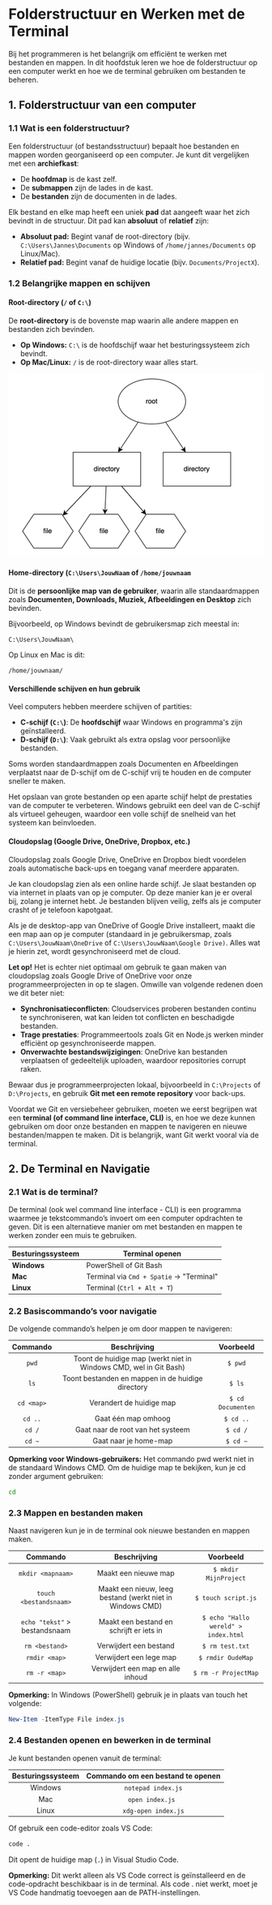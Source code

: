 # Folderstructuur en Werken met de Terminal

Bij het programmeren is het belangrijk om efficiënt te werken met bestanden en mappen. In dit hoofdstuk leren we hoe de folderstructuur op een computer werkt en hoe we de terminal gebruiken om bestanden te beheren. 


## 1. Folderstructuur van een computer

### 1.1 Wat is een folderstructuur?

Een folderstructuur (of bestandsstructuur) bepaalt hoe bestanden en mappen worden georganiseerd op een computer. Je kunt dit vergelijken met een **archiefkast**:
- De **hoofdmap** is de kast zelf.
- De **submappen** zijn de lades in de kast.
- De **bestanden** zijn de documenten in de lades.

Elk bestand en elke map heeft een uniek **pad** dat aangeeft waar het zich bevindt in de structuur. Dit pad kan **absoluut** of **relatief** zijn:
- **Absoluut pad:** Begint vanaf de root-directory (bijv. `C:\Users\Jannes\Documents` op Windows of `/home/jannes/Documents` op Linux/Mac).
- **Relatief pad:** Begint vanaf de huidige locatie (bijv. `Documents/ProjectX`).

### 1.2 Belangrijke mappen en schijven

#### Root-directory (`/` of `C:\`)

De **root-directory** is de bovenste map waarin alle andere mappen en bestanden zich bevinden.
- **Op Windows:** `C:\` is de hoofdschijf waar het besturingssysteem zich bevindt.
- **Op Mac/Linux:** `/` is de root-directory waar alles start.

![Basis Folderstructuur](/images/file-system-structure.png)

#### Home-directory (`C:\Users\JouwNaam` of `/home/jouwnaam`

Dit is de **persoonlijke map van de gebruiker**, waarin alle standaardmappen zoals **Documenten, Downloads, Muziek, Afbeeldingen en Desktop** zich bevinden.

Bijvoorbeeld, op Windows bevindt de gebruikersmap zich meestal in:
```
C:\Users\JouwNaam\
```
Op Linux en Mac is dit:
```
/home/jouwnaam/
```

#### Verschillende schijven en hun gebruik

Veel computers hebben meerdere schijven of partities:
- **C-schijf (`C:\`)**: De **hoofdschijf** waar Windows en programma's zijn geïnstalleerd.
- **D-schijf (`D:\`)**: Vaak gebruikt als extra opslag voor persoonlijke bestanden.

Soms worden standaardmappen zoals Documenten en Afbeeldingen verplaatst naar de D-schijf om de C-schijf vrij te houden en de computer sneller te maken.

Het opslaan van grote bestanden op een aparte schijf helpt de prestaties van de computer te verbeteren. Windows gebruikt een deel van de C-schijf als virtueel geheugen, waardoor een volle schijf de snelheid van het systeem kan beïnvloeden.


#### Cloudopslag (Google Drive, OneDrive, Dropbox, etc.)

Cloudopslag zoals Google Drive, OneDrive en Dropbox biedt voordelen zoals automatische back-ups en toegang vanaf meerdere apparaten.

Je kan cloudopslag zien als een online harde schijf. Je slaat bestanden op via internet in plaats van op je computer. Op deze manier kan je er overal bij, zolang je internet hebt. Je bestanden blijven veilig, zelfs als je computer crasht of je telefoon kapotgaat.



Als je de desktop-app van OneDrive of Google Drive installeert, maakt die een map aan op je computer (standaard in je gebruikersmap, zoals `C:\Users\JouwNaam\OneDrive` of `C:\Users\JouwNaam\Google Drive)`. Alles wat je hierin zet, wordt gesynchroniseerd met de cloud.

**Let op!**
Het is echter niet optimaal om gebruik te gaan maken van cloudopslag zoals Google Drive of OneDrive voor onze programmeerprojecten in op te slagen. Omwille van volgende redenen doen we dit beter niet:

- **Synchronisatieconflicten**: Cloudservices proberen bestanden continu te synchroniseren, wat kan leiden tot conflicten en beschadigde bestanden.
- **Trage prestaties**: Programmeertools zoals Git en Node.js werken minder efficiënt op gesynchroniseerde mappen.
- **Onverwachte bestandswijzigingen**: OneDrive kan bestanden verplaatsen of gedeeltelijk uploaden, waardoor repositories corrupt raken.

Bewaar dus je programmeerprojecten lokaal, bijvoorbeeld in `C:\Projects` of `D:\Projects`, en gebruik **Git met een remote repository** voor back-ups. 

Voordat we Git en versiebeheer gebruiken, moeten we eerst begrijpen wat een **terminal (of command line interface, CLI)** is, en hoe we deze kunnen gebruiken om door onze bestanden en mappen te navigeren en nieuwe bestanden/mappen te maken. Dit is belangrijk, want Git werkt vooral via de terminal.



## **2. De Terminal en Navigatie**

### **2.1 Wat is de terminal?**

De terminal (ook wel command line interface - CLI) is een programma waarmee je tekstcommando’s invoert om een computer opdrachten te geven. Dit is een alternatieve manier om met bestanden en mappen te werken zonder een muis te gebruiken.

| **Besturingssysteem** | **Terminal openen** |
|----------------------|---------------------|
| **Windows** | PowerShell of Git Bash |
| **Mac** | Terminal via `Cmd + Spatie` -> "Terminal" |
| **Linux** | Terminal (`Ctrl + Alt + T`) |

### **2.2 Basiscommando’s voor navigatie**

De volgende commando’s helpen je om door mappen te navigeren:

| Commando |                            Beschrijving                           |    Voorbeeld    |
|:--------:|:-----------------------------------------------------------------:|:---------------:|
| `pwd`      | Toont de huidige map (werkt niet in Windows CMD, wel in Git Bash) | `$ pwd`           |
| `ls`       | Toont bestanden en mappen in de huidige directory                 | `$ ls`            |
| `cd <map>` | Verandert de huidige map                                          | `$ cd Documenten` |
| `cd ..`    | Gaat één map omhoog                                               | `$ cd ..`         |
| `cd /`     | Gaat naar de root van het systeem                                 | `$ cd /`          |
| `cd ~`     | Gaat naar je home-map                                             | `$ cd ~`          |

**Opmerking voor Windows-gebruikers:** Het commando pwd werkt niet in de standaard Windows CMD. Om de huidige map te bekijken, kun je cd zonder argument gebruiken:
```bash
cd
```


### 2.3 Mappen en bestanden maken

Naast navigeren kun je in de terminal ook nieuwe bestanden en mappen maken.

|           Commando          |                        Beschrijving                       |              Voorbeeld             |
|:---------------------------:|:---------------------------------------------------------:|:----------------------------------:|
| `mkdir <mapnaam>`             | Maakt een nieuwe map                                      | `$ mkdir MijnProject`                |
| `touch <bestandsnaam>`        | Maakt een nieuw, leeg bestand (werkt niet in Windows CMD) | `$ touch script.js`                  |
| `echo "tekst"` > bestandsnaam | Maakt een bestand en schrijft er iets in                  | `$ echo "Hallo wereld" > index.html` |
| `rm <bestand>`                | Verwijdert een bestand                                    | `$ rm test.txt`                      |
| `rmdir <map>`                 | Verwijdert een lege map                                   | `$ rmdir OudeMap`                    |
| `rm -r <map>`                 | Verwijdert een map en alle inhoud                         | `$ rm -r ProjectMap`                 |

**Opmerking:** In Windows (PowerShell) gebruik je in plaats van touch het volgende:

```powershell
New-Item -ItemType File index.js
```

### 2.4 Bestanden openen en bewerken in de terminal
Je kunt bestanden openen vanuit de terminal:

| Besturingssysteem | Commando om een bestand te openen |
|:-----------------:|:---------------------------------:|
| Windows           | `notepad index.js`                  |
| Mac               | `open index.js `                    |
| Linux             | `xdg-open index.js`                |

Of gebruik een code-editor zoals VS Code:

```Bash
code .
```

Dit opent de huidige map (`.`) in Visual Studio Code.

**Opmerking:** Dit werkt alleen als VS Code correct is geïnstalleerd en de code-opdracht beschikbaar is in de terminal. Als code . niet werkt, moet je VS Code handmatig toevoegen aan de PATH-instellingen.

